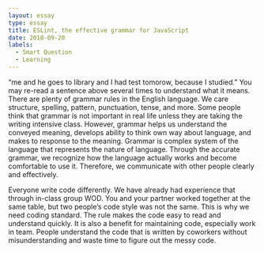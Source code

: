 ```yaml
---
layout: essay
type: essay
title: ESLint, the effective grammar for JavaScript
date: 2018-09-20
labels:
  - Smart Question
  - Learning
---
```


“me and he goes to library and I had test tomorow, because I studied.” 
You may re-read a sentence above several times to understand what it means. There are plenty of grammar rules in the English language. We care structure, spelling, pattern, punctuation, tense, and more. Some people think that grammar is not important in real life unless they are taking the writing intensive class. However, grammar helps us understand the conveyed meaning, develops ability to think own way about language, and makes to response to the meaning. Grammar is complex system of the language that represents the nature of language. Through the accurate grammar, we recognize how the language actually works and become comfortable to use it. Therefore, we communicate with other people clearly and effectively. 

Everyone write code differently. We have already had experience that through in-class group WOD. You and your partner worked together at the same table, but two people’s code style was not the same. This is why we need coding standard. The rule makes the code easy to read and understand quickly. It is also a benefit for maintaining code, especially work in team. People understand the code that is written by coworkers without misunderstanding and waste time to figure out the messy code. 



